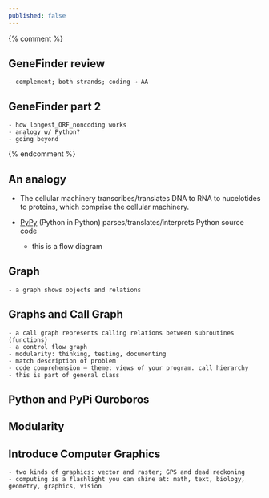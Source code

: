 ```yaml
---
published: false
---
```


{% comment %}

## GeneFinder review

    - complement; both strands; coding → AA

## GeneFinder part 2

    - how longest_ORF_noncoding works
    - analogy w/ Python?
    - going beyond

{% endcomment %}

## An analogy

* The cellular machinery transcribes/translates DNA to RNA to nucelotides to proteins, which comprise the cellular machinery.
* [PyPy](https://pypy.org) (Python in Python) parses/translates/interprets Python source code

    - this is a flow diagram

## Graph

    - a graph shows objects and relations

## Graphs and Call Graph

    - a call graph represents calling relations between subroutines (functions)
    - a control flow graph
    - modularity: thinking, testing, documenting
    - match description of problem
    - code comprehension – theme: views of your program. call hierarchy
    - this is part of general class

## Python and PyPi Ouroboros

## Modularity

## Introduce Computer Graphics

    - two kinds of graphics: vector and raster; GPS and dead reckoning
    - computing is a flashlight you can shine at: math, text, biology, geometry, graphics, vision
